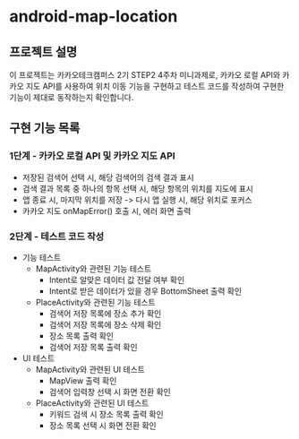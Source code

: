 # android-map-location

## 프로젝트 설명
이 프로젝트는 카카오테크캠퍼스 2기 STEP2 4주차 미니과제로, 카카오 로컬 API와 카카오 지도 API를 사용하여 위치 이동 기능을 구현하고 테스트 코드를 작성하여 구현한 기능이 제대로 동작하는지 확인합니다.

## 구현 기능 목록
### 1단계 - 카카오 로컬 API 및 카카오 지도 API
- 저장된 검색어 선택 시, 해당 검색어의 검색 결과 표시
- 검색 결과 목록 중 하나의 항목 선택 시, 해당 항목의 위치를 지도에 표시
- 앱 종료 시, 마지막 위치를 저장 -> 다시 앱 실행 시, 해당 위치로 포커스
- 카카오 지도 onMapError() 호출 시, 에러 화면 출력

### 2단계 - 테스트 코드 작성
- 기능 테스트
  - MapActivity와 관련된 기능 테스트
    - Intent로 알맞은 데이터 값 전달 여부 확인
    - Intent로 받은 데이터가 있을 경우 BottomSheet 출력 확인
  - PlaceActivity와 관련된 기능 테스트
    - 검색어 저장 목록에 장소 추가 확인
    - 검색어 저장 목록에 장소 삭제 확인
    - 장소 목록 출력 확인
    - 검색어 저장 목록 출력 확인
- UI 테스트
  - MapActivity와 관련된 UI 테스트
    - MapView 출력 확인
    - 검색어 입력창 선택 시 화면 전환 확인
  - PlaceActivity와 관련된 UI 테스트
    - 키워드 검색 시 장소 목록 출력 확인
    - 장소 목록 선택 시 화면 전환 확인
